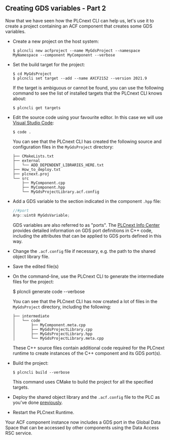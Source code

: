 ## Creating GDS variables - Part 2

Now that we have seen how the PLCnext CLI can help us, let's use it to create a project containing an ACF component that creates some GDS variables.

- Create a new project on the host system:

  ```text
  $ plcncli new acfproject --name MyGdsProject --namespace MyNamespace --component MyComponent --verbose
  ```

- Set the build target for the project:

  ```text
  $ cd MyGdsProject
  $ plcncli set target --add --name AXCF2152 --version 2021.9
  ```

  If the target is ambiguous or cannot be found, you can use the following command to see the list of installed targets that the PLCnext CLI knows about:

  ```text
  $ plcncli get targets
  ```

- Edit the source code using your favourite editor. In this case we will use [Visual Studio Code][vs-code]:

  ```text
  $ code .
  ```

  You can see that the PLCnext CLI has created the following source and configuration files in the `MyGdsProject` directory:

    ```text
    ├── CMakeLists.txt
    ├── external
    │   └── ADD_DEPENDENT_LIBRARIES_HERE.txt
    ├── How_to_deploy.txt
    ├── plcnext.proj
    └── src
        ├── MyComponent.cpp
        ├── MyComponent.hpp
        └── MyGdsProjectLibrary.acf.config
    ```

- Add a GDS variable to the section indicated in the component `.hpp` file:

  ```cpp
  //#port
  Arp::uint8 MyGdsVariable;
  ```

  GDS variables are also referred to as "ports". The [PLCnext Info Center][info-center] provides detailed information on GDS port definitions in C++ code, including the attributes that can be applied to GDS ports defined in this way.

- Change the `.acf.config` file if necessary, e.g. the path to the shared object library file.

- Save the edited file(s)

- On the command-line, use the PLCnext CLI to generate the intermediate files for the project:

  $ plcncli generate code --verbose

  You can see that the PLCnext CLI has now created a lot of files in the `MyGdsProject` directory, including the following:

    ```text
    ├── intermediate
    │   └── code
    │       ├── MyComponent.meta.cpp
    │       ├── MyGdsProjectLibrary.cpp
    │       ├── MyGdsProjectLibrary.hpp
    │       └── MyGdsProjectLibrary.meta.cpp
    ```

  These C++ source files contain additional code required for the PLCnext runtime to create instances of the C++ component and its GDS port(s).

- Build the project:

  ```text
  $ plcncli build --verbose
  ```

  This command uses CMake to build the project for all the specified targets.

- Deploy the shared object library and the `.acf.config` file to the PLC as you've done [previously][simple-component].

- Restart the PLCnext Runtime.

Your ACF component instance now includes a GDS port in the Global Data Space that can be accessed by other components using the Data Access RSC service.

[vs-code]: https://code.visualstudio.com/
[info-center]: https://plcnext.help/te/Programming/Cplusplus/IComponent_and_IProgram.htm
[simple-component]: ch04-01-simple-component.md
